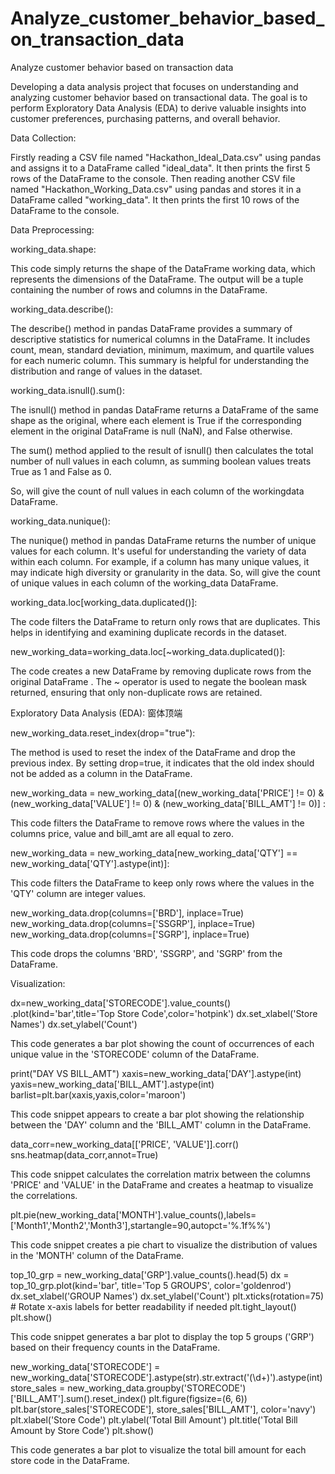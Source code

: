# Analyze_customer_behavior_based_on_transaction_data
Analyze customer behavior based on transaction data

Developing a data analysis project that focuses on understanding and analyzing customer behavior based on transactional data. The goal is to perform Exploratory Data Analysis (EDA) to derive valuable insights into customer preferences, purchasing patterns, and overall behavior.

Data Collection:

Firstly reading a CSV file named "Hackathon_Ideal_Data.csv" using pandas and assigns it to a DataFrame called "ideal_data". It then prints the first 5 rows of the DataFrame to the console. Then reading another CSV file named "Hackathon_Working_Data.csv" using pandas and stores it in a DataFrame called "working_data". It then prints the first 10 rows of the DataFrame to the console.

Data Preprocessing:

working_data.shape:

This code simply returns the shape of the DataFrame working data, which represents the dimensions of the DataFrame. The output will be a tuple containing the number of rows and columns in the DataFrame.

working_data.describe():

The describe() method in pandas DataFrame provides a summary of descriptive statistics for numerical columns in the DataFrame. It includes count, mean, standard deviation, minimum, maximum, and quartile values for each numeric column. This summary is helpful for understanding the distribution and range of values in the dataset.

working_data.isnull().sum():

The isnull() method in pandas DataFrame returns a DataFrame of the same shape as the original, where each element is True if the corresponding element in the original DataFrame is null (NaN), and False otherwise.

The sum() method applied to the result of isnull() then calculates the total number of null values in each column, as summing boolean values treats True as 1 and False as 0.

So, will give the count of null values in each column of the workingdata DataFrame.

working_data.nunique():

The nunique() method in pandas DataFrame returns the number of unique values for each column. It's useful for understanding the variety of data within each column. For example, if a column has many unique values, it may indicate high diversity or granularity in the data. So, will give the count of unique values in each column of the working_data DataFrame.

working_data.loc[working_data.duplicated()]:

The code filters the DataFrame to return only rows that are duplicates. This helps in identifying and examining duplicate records in the dataset.

new_working_data=working_data.loc[~working_data.duplicated()]:

The code creates a new DataFrame by removing duplicate rows from the original DataFrame . The ~ operator is used to negate the boolean mask returned, ensuring that only non-duplicate rows are retained.

Exploratory Data Analysis (EDA): 窗体顶端

new_working_data.reset_index(drop="true"):

The method is used to reset the index of the DataFrame and drop the previous index. By setting drop=true, it indicates that the old index should not be added as a column in the DataFrame.

new_working_data = new_working_data[(new_working_data['PRICE'] != 0) & (new_working_data['VALUE'] != 0) & (new_working_data['BILL_AMT'] != 0)] :

This code filters the DataFrame to remove rows where the values in the columns price, value and bill_amt are all equal to zero.

new_working_data = new_working_data[new_working_data['QTY'] == new_working_data['QTY'].astype(int)]:

This code filters the DataFrame to keep only rows where the values in the 'QTY' column are integer values.

new_working_data.drop(columns=['BRD'], inplace=True) new_working_data.drop(columns=['SSGRP'], inplace=True) new_working_data.drop(columns=['SGRP'], inplace=True)

This code drops the columns 'BRD', 'SSGRP', and 'SGRP' from the DataFrame.

Visualization:

dx=new_working_data['STORECODE'].value_counts()
.plot(kind='bar',title='Top Store Code',color='hotpink') dx.set_xlabel('Store Names') dx.set_ylabel('Count')

This code generates a bar plot showing the count of occurrences of each unique value in the 'STORECODE' column of the DataFrame.

print("DAY VS BILL_AMT") xaxis=new_working_data['DAY'].astype(int) yaxis=new_working_data['BILL_AMT'].astype(int) barlist=plt.bar(xaxis,yaxis,color='maroon')

This code snippet appears to create a bar plot showing the relationship between the 'DAY' column and the 'BILL_AMT' column in the DataFrame.

data_corr=new_working_data[['PRICE', 'VALUE']].corr() sns.heatmap(data_corr,annot=True)

This code snippet calculates the correlation matrix between the columns 'PRICE' and 'VALUE' in the DataFrame and creates a heatmap to visualize the correlations.

plt.pie(new_working_data['MONTH'].value_counts(),labels=['Month1','Month2','Month3'],startangle=90,autopct='%.1f%%')

This code snippet creates a pie chart to visualize the distribution of values in the 'MONTH' column of the DataFrame.

top_10_grp = new_working_data['GRP'].value_counts().head(5) dx = top_10_grp.plot(kind='bar', title='Top 5 GROUPS', color='goldenrod') dx.set_xlabel('GROUP Names') dx.set_ylabel('Count') plt.xticks(rotation=75) # Rotate x-axis labels for better readability if needed plt.tight_layout() plt.show()

This code snippet generates a bar plot to display the top 5 groups ('GRP') based on their frequency counts in the DataFrame.

new_working_data['STORECODE'] = new_working_data['STORECODE'].astype(str).str.extract('(\d+)').astype(int) store_sales = new_working_data.groupby('STORECODE')['BILL_AMT'].sum().reset_index() plt.figure(figsize=(6, 6)) plt.bar(store_sales['STORECODE'], store_sales['BILL_AMT'], color='navy') plt.xlabel('Store Code') plt.ylabel('Total Bill Amount') plt.title('Total Bill Amount by Store Code') plt.show()

This code generates a bar plot to visualize the total bill amount for each store code in the DataFrame.
